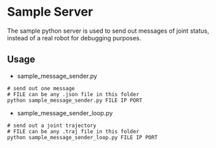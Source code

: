 Sample Server
===
The sample python server is used to send out messages of joint status, instead of a real robot for debugging purposes.

## Usage
- sample_message_sender.py

```
# send out one message
# FILE can be any .json file in this folder
python sample_message_sender.py FILE IP PORT
```

- sample_message_sender_loop.py

```
# send out a joint trajectory
# FILE can be any .traj file in this folder
python sample_message_sender_loop.py FILE IP PORT
```



